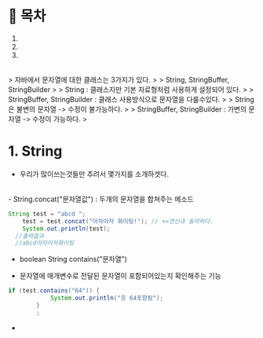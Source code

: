 # 🔖 목차

1.
2.
3.

<br/>
> 자바에서 문자열에 대한 클래스는 3가지가 있다.
> 
> String, StringBuffer, StringBuilder
> 
> String : 클래스지만 기본 자료형처럼 사용하게 설정되어 있다.
> 
> StringBuffer, StringBuilder : 클래스 사용방식으로 문자열을 다룰수있다.
> 
> String은 불변의 문자열 -> 수정이 불가능하다.
> 
> StringBuffer, StringBuilder : 가변의 문자열 -> 수정이 가능하다.
> 

<br/>

# 1. String
- 우리가 많이쓰는것들만 추려서 몇가지를 소개하겟다.

<br/>
-  String.concat("문자열값") : 두개의 문자열을 합쳐주는 메소드

```java
String test = "abcd ";
	test = test.concat("아자아자 화이팅!"); // +=연산과 동의하다.
	System.out.println(test);
  //출력결과
  //abcd아자아자화이팅
  ```
  
  -  boolean String contains("문자열")

  - 문자열에 매개변수로 전달된 문자열이 포함되어있는지 확인해주는 기능

```java
if (test.contains("64")) {
			System.out.println("응 64포함됨");
		}
		;
```

- 
